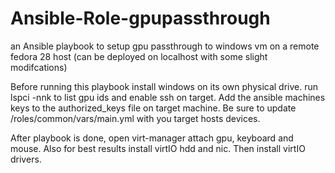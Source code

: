 # Ansible-Role-gpupassthrough
an Ansible playbook to setup gpu passthrough to windows vm on a remote fedora 28 host (can be deployed on localhost with some slight modifcations)

Before running this playbook install windows on its own physical drive.
run lspci -nnk to list gpu ids and enable ssh on target. Add the ansible machines keys to the authorized_keys file on target machine. Be sure to update /roles/common/vars/main.yml with you target hosts devices.


After playbook is done, open virt-manager attach gpu, keyboard and mouse. Also for best results install virtIO hdd and nic. Then install virtIO drivers.
